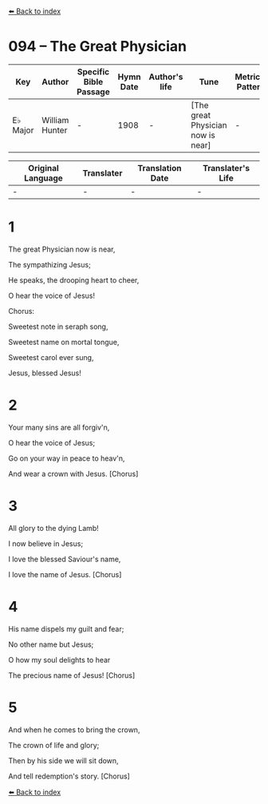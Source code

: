 [⬅️ Back to index](../README.md)

# 094 – The Great Physician

Key | Author   | Specific Bible Passage     |Hymn Date |Author's life |Tune |Metrical Pattern   |Composer/Source
-- | --------- | ---------------------------|----------|--------------|-----|-------------------|-------------  
E♭ Major |William Hunter |- |1908 |- |[The great Physician now is near] |- |-

Original Language | Translater | Translation Date   | Translater's Life  
----------------- | --------- | --------------------|-------------     
\- |- |- |-




# 1

The great Physician now is near,

The sympathizing Jesus;

He speaks, the drooping heart to cheer,

O hear the voice of Jesus!



Chorus:

Sweetest note in seraph song,

Sweetest name on mortal tongue,

Sweetest carol ever sung,

Jesus, blessed Jesus!



# 2

Your many sins are all forgiv'n,

O hear the voice of Jesus;

Go on your way in peace to heav'n,

And wear a crown with Jesus.   [Chorus]



# 3

All glory to the dying Lamb!

I now believe in Jesus;

I love the blessed Saviour's name,

I love the name of Jesus.  [Chorus]



# 4

His name dispels my guilt and fear;

No other name but Jesus;

O how my soul delights to hear

The precious name of Jesus!  [Chorus]



# 5

And when he comes to bring the crown,

The crown of life and glory;

Then by his side we will sit down,

And tell redemption's story.  [Chorus]

[⬅️ Back to index](../README.md)
